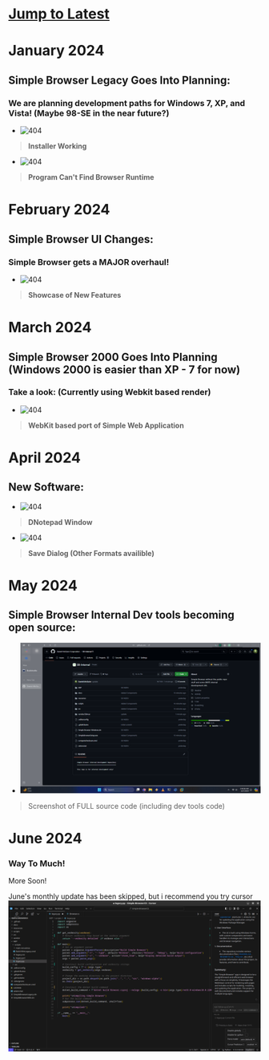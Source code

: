 # [Jump to Latest](https://github.com/Daniel-McGuire-Corporation/Simple-Browser/blob/main/docs/Monthly%20Updates.md#June-2024)
# January 2024
## Simple Browser Legacy Goes Into Planning:

### We are planning development paths for Windows 7, XP, and Vista! (Maybe 98-SE in the near future?)
  - ![404](https://github.com/DanielLMcGuire/Simple-Browser/assets/146508360/7cb6a6a5-9f10-4870-b83e-2b69db6511f7)

>**Installer Working**

  - ![404](https://github.com/DanielLMcGuire/Simple-Browser/assets/146508360/549167ae-6cf5-4adf-bb00-0d40c649b207)

>**Program Can't Find Browser Runtime**

# February 2024
## Simple Browser UI Changes:

### Simple Browser gets a MAJOR overhaul!
  - ![404](https://i.imgur.com/CJwg09S.gif)

>**Showcase of New Features**

# March 2024 
## Simple Browser 2000 Goes Into Planning (Windows 2000 is easier than XP - 7 for now)

### Take a look: (Currently using Webkit based render)
  - ![404](https://github.com/Daniel-McGuire-Corporation/Simple-Browser/assets/146508360/bdb8b488-5677-4f7a-a777-180948a74dab)

>**WebKit based port of Simple Web Application**

# April 2024
## New Software:
  - ![404](https://github.com/Daniel-McGuire-Corporation/Simple-Browser/assets/146508360/26ddd182-90bf-4b35-a8ad-44716b65b640)

>**DNotepad Window**
  - ![404](https://github.com/Daniel-McGuire-Corporation/Simple-Browser/assets/146508360/d03f69a5-b900-46be-bad5-b64c63e691fb)

>**Save Dialog (Other Formats availible)**


# May 2024
## Simple Browser Internal Dev tools becoming open source:
  - ![404](https://raw.githubusercontent.com/Daniel-McGuire-Corporation/Simple-Browser/main/resources/Screenshot%20(18).png)
     
>Screenshot of FULL source code (including dev tools code)

# June 2024
### Way To Much!
More Soon!

June's monthly update has been skipped,
but i recommend you try cursor
![404](https://github.com/Daniel-McGuire-Corporation/Simple-BrowserCS/blob/main/resources/SS.png?raw=true)

